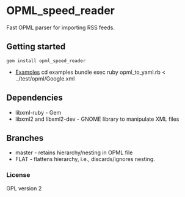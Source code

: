 # OPML_speed_reader

Fast OPML parser for importing RSS feeds.

## Getting started

	gem install opml_speed_reader

- [Examples](http://github.com/AustinBlues/OPML-Speed-Reader/tree/masterexamples)
    cd examples
    bundle exec ruby opml_to_yaml.rb < ../test/opml/Google.xml

## Dependencies

- libxml-ruby - Gem
- libxml2 and libxml2-dev - GNOME library to manipulate XML files

## Branches
- master - retains hierarchy/nesting in OPML file
- FLAT - flattens hierarchy, i.e., discards/ignores nesting.

### License

GPL version 2
